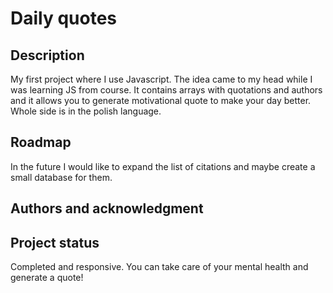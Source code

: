 # Daily quotes

## Description

My first project where I use Javascript. The idea came to my head while I was learning JS from course. It contains arrays with quotations and authors and it allows you to generate motivational quote to make your day better. Whole side is in the polish language.

## Roadmap

In the future I would like to expand the list of citations and maybe create a small database for them.

## Authors and acknowledgment

## Project status

Completed and responsive. You can take care of your mental health and generate a quote!
